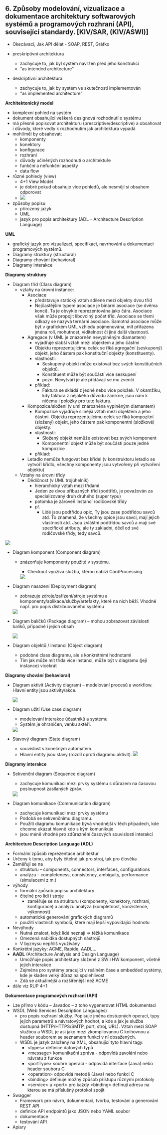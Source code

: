 ## 6. Způsoby modelování, vizualizace a dokumentace architektury softwarových systémů a programových rozhraní (API), související standardy. [KIV/SAR, (KIV/ASWI)]
- Okecávací, Jak API dělat - SOAP, REST, Gráfko

- preskriptivní architektura
  - zachycuje to, jak byl systém navržen před jeho konstrukcí
  - “as intended architecture”
- deskriptivní architektura
  - zachycuje to, jak by systém ve skutečnosti implementován
  - “as implemented architecture”

**Architektonický model**
- komplexní pohled na systém
- dokument obsahující veškerá designová rozhodnutí o systému
- má přesně popisovat architekturu (prescriptive/descriptive) a obsahovat i důvody, které vedly k rozhodnutím jak
  architektura vypadá
- mohl/měl by obsahovat:
  - komponenty
  - konektory
  - konfigurace
  - rozhraní
  - důvody učiněných rozhodnutí o architektuře
  - funkční a nefunkční aspekty
  - data flow
- různé pohledy (view)
  - 4+1 View Model
  - je dobré pokud obsahuje více pohledů, ale nesmějí si obsahem odporovat
  - <img src="img/06/09.png">
- způsoby popisu
  - přirozený jazyk
  - UML
  - jazyk pro popis architektury (ADL – Architecture Description Language)

**UML**
- grafický jazyk pro vizualizaci, specifikaci, navrhování a dokumentaci programových systémů.
- Diagramy struktury (structural)
- Diagramy chování (behavioral)
- Diagramy interakce

**Diagramy struktury**
- Diagram tříd (Class diagram)
  - vztahy na úrovni instance:
    - Asociace
      - představuje statický vztah sdílené mezi objekty dvou tříd
      - Nejčastějším typem asociace je binární asociace (se dvěma konci). Ta je obvykle reprezentována jako čára. Asociace však může propojit libovolný počet tříd. Asociace se třemi odkazy se nazývá ternární asociace. Samotná asociace může být v grafickém UML vzhledu pojmenována, mít přiřazena jména rolí, mohutnost, viditelnost či jiné další vlastnosti.
    - Agregace (v UML je znázorněn nevyplněným diamantem)
      - vyjadřuje slabší vztah mezi objektem a jeho částmi
      - Objektu reprezentujícímu celek se říká agregační (seskupený) objekt, jeho částem pak konstituční objekty (konstituenty).
      - vlastnosti:
        - Seskupený objekt může existovat bez svých konstitučních objektů.
        - Konstituent může být součástí více seskupení
        - pozn. Nevytváří je ale přídávají se mu zvenčí
      - příklad:
        - Faktura se skládá z jedné nebo více položek. V okamžiku, kdy faktura z nějakého důvodu zanikne, jsou nám k ničemu i položky pro tuto fakturu.
    - Kompozice/složení (v uml znározněna vyplněným diamantem)
      - Kompozice vyjadřuje silnější vztah mezi objektem a jeho částmi. Objektu reprezentujícímu celek se říká kompozitní (složený) objekt, jeho částem pak komponentní (složkové) objekty.
      - vlastnosti:
        - Složený objekt nemůže existovat bez svých komponent
        - Komponentní objekt může být součástí pouze jedné kompozice
      - příklad:
    - Letadlo nemůže fungovat bez křídel (v konstruktoru letadlo se vytvoří křídlo, všechny komponenty jsou vytvořeny při vytvoření objektu)
  - Vztahy na úrovni třídy
    - Dědičnost (v UML trojúhelník)
      - hierarchický vztah mezi třídami
      - Jeden ze dvou příbuzných tříd (podtříd), je považován za specializovaný druh druhého (super typu)
      - potomka je zároveň instancí rodičovské třídy
      - př.
        - Lidé jsou podtřídou opic, Ty jsou zase podtřídou savců atd. To znamená, že všechny opice jsou savci, mají jejich vlastnosti atd. Jsou zvláštní podtřídou savců a mají své specifické atributy, ale ty základní, dědí od své rodičovské třídy, tedy savců.
      
<img src="img/06/01.png">

- Diagram komponent (Component diagram) 
  - znázorňuje komponenty použité v systému.
    - Checkout využívá službu, kterou nabízí CardProcessing
    
    <img src="img/06/02.png">

- Diagram nasazení (Deployment diagram)
  - zobrazuje zdroje/zařízení/stroje systému a komponenty/aplikace/služby/artefakty, které na nich běží. Vhodné např. pro popis distribuovaného systému
  <img src="img/06/03.png">
 
- Diagram balíčků (Package diagram) – mohou zobrazovat závislosti balíků, případně i jejich obsah
 
  <img src="img/06/04.png">

- Diagram objektů / instancí (Object diagram)
  - podobné class diagramu, ale s konkrétními hodnotami
  - Tím jak může mít třída více instancí, může být v diagramu (její instance) vícekrát

**Diagramy chování (behavioral)**
- Diagram aktivit (Activity diagram) – modelování procesů a workflow. Hlavní entity jsou aktivity/akce.
    
  <img src="img/06/05.png">
  
- Diagram užití (Use case diagram)
  - modelování interakce účastníků a systému
  - Systém je ohraničen, venku aktéři.
  
  <img src="img/06/06.png">

- Stavový diagram (State diagram)
  - souvislost s konečným automatem.
  - Hlavní entity jsou stavy (rozdíl oproti diagramu aktivit).
    <img src="img/06/07.png">

**Diagramy interakce**
- Sekvenční diagram (Sequence diagram) 
  - zachycuje komunikaci mezi prvky systému s důrazem na časovou posloupnost zasílaných zpráv.

  <img src="img/06/08.png">

- Diagram komunikace (Communication diagram)
  - zachycuje komunikaci mezi prvky systému
  - Podobá se sekvenčnímu diagramu.
  - Použití diagramu komunikace bývá vhodnější v těch případech, kde chceme ukázat hlavně kdo s kým komunikuje 
  - jsou méně vhodné pro zdůraznění časových souvislostí interakcí

**Architecture Description Language (ADL)**
- Formální způsob reprezentace architektur
- Určeny k tomu, aby byly čitelné jak pro stroj, tak pro člověka
- Zaměřují se na
  - strukturu – components, connectors, interfaces, configurations
  - analýzu – completeness, consistency, ambiguity, performance (simulacemi z m.)
- výhody
  - formální způsob popisu architektury
  - čitelné pro lidi i stroje
    - zaměřuje se na strukturu (komponenty, konektory, rozhraní, konfigurace) a analýzu analýza (kompletnost, konzistence, výkonnost)
  - automatické generování grafických diagramů
  - použití vlastních symbolů, které mají lepší vypovídající hodnotu
- Nevýhody
  - Nutná znalost, když lidé neznají => těžká komunikace
  - Omezená nabídka dostupných nástrojů
  - V byznysu nepříliš využívány
- Konkrétní jazyky: ACME, Rapide, AADL…
- **AADL** (Architecture Analysis and Design Language)
  - Umožňuje popis architektury složené z SW i HW komponent, včetně jejich interakce
  - Zejména pro systémy pracující v reálném čase a embedded systémy, kde je kladen velký důraz na spolehlivost
  - Zdá se aktuálnější a rozšířenější než ACME
- dále viz RUP 4+1

**Dokumentace programových rozhraní (API)**
- Lze přímo v kódu – Javadoc – z toho vygenerovat HTML dokumentaci
- WSDL (Web Services Description Languages)
  - pro popis rozhraní služby. Popisuje jména dostupných operací, typy jejich parametrů a návratových hodnot, a
    kde a jak je služba dostupná (HTTP/HTTPS/SMTP, port, stroj, URL). Vztah mezi SOAP službou a WSDL je asi jako
    mezi zkompilovanou C knihovnou a header souborem se seznamem funkcí v ní obsažených.
  - WSDL je jazyk založený na XML, obsahující tyto hlavní tagy:
    - \<types> definice datových typů
    - \<message> komunikační zpráva - odpovídá zavolání nebo návratu z funkce
    - \<portType> souhrn operací - odpovídá interface (Java) nebo header souboru C
    - \<operation> odpovídá metodě (Java) nebo funkci C
    - \<binding> definuje možný způsob přístupu různými protokoly
    - \<service> a \<port> pro každý \<binding> definují adresu na kterou se má příslušný protokol spojit
- Swagger
  - Framework pro návrh, dokumentaci, tvorbu, testování a generování REST API
  - definice API endpointů jako JSON nebo YAML soubor
  - dokumentace
  - testování API
- Apiary